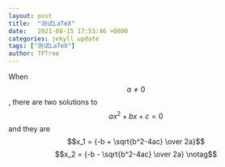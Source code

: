 ```yaml
---
layout: post
title:  "测试LaTeX"
date:   2021-08-15 17:53:46 +0800
categories: jekyll update
tags: ["测试LaTeX"]
author: TFTree
---
```

When $$a \ne 0$$, there are two solutions to $$ax^2 + bx + c = 0$$ and they are $$x_1 = {-b + \sqrt{b^2-4ac} \over 2a}$$ $$x_2 = {-b - \sqrt{b^2-4ac} \over 2a} \notag$$